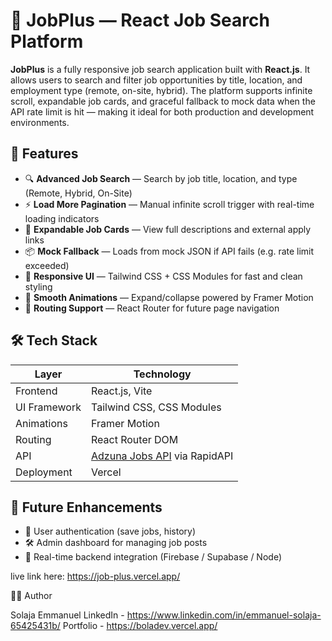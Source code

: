 # 💼 JobPlus — React Job Search Platform

**JobPlus** is a fully responsive job search application built with **React.js**. It allows users to search and filter job opportunities by title, location, and employment type (remote, on-site, hybrid). The platform supports infinite scroll, expandable job cards, and graceful fallback to mock data when the API rate limit is hit — making it ideal for both production and development environments.



## 📌 Features
- 🔍 **Advanced Job Search** — Search by job title, location, and type (Remote, Hybrid, On-Site)
- ⚡ **Load More Pagination** — Manual infinite scroll trigger with real-time loading indicators
- 🧩 **Expandable Job Cards** — View full descriptions and external apply links
- 📦 **Mock Fallback** — Loads from mock JSON if API fails (e.g. rate limit exceeded)
- 🎨 **Responsive UI** — Tailwind CSS + CSS Modules for fast and clean styling
- 💫 **Smooth Animations** — Expand/collapse powered by Framer Motion
- 🔁 **Routing Support** — React Router for future page navigation

## 🛠️ Tech Stack

| Layer        | Technology                     |
|--------------|--------------------------------|
| Frontend     | React.js, Vite                 |
| UI Framework | Tailwind CSS, CSS Modules      |
| Animations   | Framer Motion                  |
| Routing      | React Router DOM               |
| API          | [Adzuna Jobs API](https://rapidapi.com/adzuna/api/job-search) via RapidAPI |
| Deployment   | Vercel 



## 📌 Future Enhancements

- 🔐 User authentication (save jobs, history)
- 🛠️ Admin dashboard for managing job posts
- 🔁 Real-time backend integration (Firebase / Supabase / Node)

live link here: https://job-plus.vercel.app/

👨‍💻 Author

Solaja Emmanuel LinkedIn - https://www.linkedin.com/in/emmanuel-solaja-65425431b/ Portfolio - https://boladev.vercel.app/
